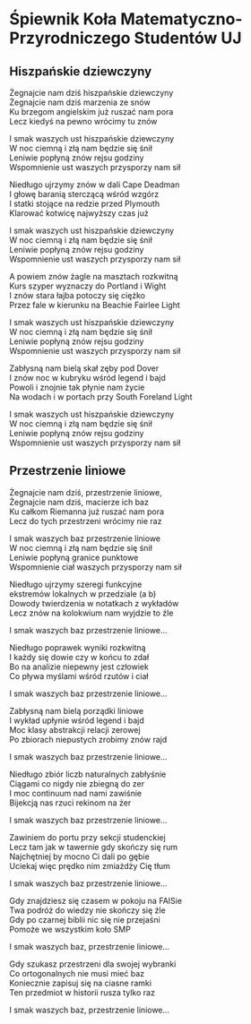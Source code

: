 # Śpiewnik Koła Matematyczno-Przyrodniczego Studentów UJ  
  
## Hiszpańskie dziewczyny  
  
Żegnajcie nam dziś hiszpańskie dziewczyny  
Żegnajcie nam dziś marzenia ze snów  
Ku brzegom angielskim już ruszać nam pora  
Lecz kiedyś na pewno wrócimy tu znów

I smak waszych ust hiszpańskie dziewczyny  
W noc ciemną i złą nam będzie się śnił  
Leniwie popłyną znów rejsu godziny  
Wspomnienie ust waszych przysporzy nam sił  

Niedługo ujrzymy znów w dali Cape Deadman  
I głowę baranią sterczącą wśród wzgórz  
I statki stojące na redzie przed Plymouth  
Klarować kotwicę najwyższy czas już  

I smak waszych ust hiszpańskie dziewczyny  
W noc ciemną i złą nam będzie się śnił  
Leniwie popłyną znów rejsu godziny  
Wspomnienie ust waszych przysporzy nam sił  

A powiem znów żagle na masztach rozkwitną  
Kurs szyper wyznaczy do Portland i Wight  
I znów stara łajba potoczy się ciężko  
Przez fale w kierunku na Beachie Fairlee Light  

I smak waszych ust hiszpańskie dziewczyny  
W noc ciemną i złą nam będzie się śnił  
Leniwie popłyną znów rejsu godziny  
Wspomnienie ust waszych przysporzy nam sił  

Zabłysną nam bielą skał zęby pod Dover  
I znów noc w kubryku wśród legend i bajd  
Powoli i znojnie tak płynie nam życie  
Na wodach i w portach przy South Foreland Light  

I smak waszych ust hiszpańskie dziewczyny  
W noc ciemną i złą nam będzie się śnił  
Leniwie popłyną znów rejsu godziny  
Wspomnienie ust waszych przysporzy nam sił

## Przestrzenie liniowe

Żegnajcie nam dziś, przestrzenie liniowe,  
Żegnajcie nam dziś, macierze ich baz  
Ku całkom Riemanna już ruszać nam pora  
Lecz do tych przestrzeni wrócimy nie raz  

I smak waszych baz przestrzenie liniowe  
W noc ciemną i złą nam będzie się śnił  
Leniwie popłyną granice punktowe  
Wspomnienie ciał waszych przysporzy nam sił  

Niedługo ujrzymy szeregi funkcyjne  
ekstremów lokalnych w przedziale (a b)  
Dowody twierdzenia w notatkach z wykładów  
Lecz znów na kolokwium nam wyjdzie to źle  

I smak waszych baz przestrzenie liniowe...  

Niedługo poprawek wyniki rozkwitną  
I każdy się dowie czy w końcu to zdał  
Bo na analizie niepewny jest człowiek  
Co pływa myślami wśród rzutów i ciał  

I smak waszych baz przestrzenie liniowe...  

Zabłysną nam bielą porządki liniowe  
I wykład upłynie wśród legend i bajd  
Moc klasy abstrakcji relacji zerowej  
Po zbiorach niepustych zrobimy znów rajd  

I smak waszych baz przestrzenie liniowe...  

Niedługo zbiór liczb naturalnych zabłyśnie  
Ciągami co nigdy nie zbiegną do zer  
I moc continuum nad nami zawiśnie  
Bijekcją nas rzuci rekinom na żer  

I smak waszych baz przestrzenie liniowe...

Zawiniem do portu przy sekcji studenckiej  
Lecz tam jak w tawernie gdy skończy się rum  
Najchętniej by mocno Ci dali po gębie  
Uciekaj więc prędko nim zmiażdży Cię tłum  

I smak waszych baz przestrzenie liniowe...  

Gdy znajdziesz się czasem w pokoju na FAISie  
Twa podróż do wiedzy nie skończy się źle  
Gdy po czarnej biblii nic się nie przejaśni  
Pomoże we wszystkim koło SMP  

I smak waszych baz, przestrzenie liniowe...  

Gdy szukasz przestrzeni dla swojej wybranki  
Co ortogonalnych nie musi mieć baz  
Koniecznie zapisuj się na ciasne ramki  
Ten przedmiot w historii rusza tylko raz  

I smak waszych baz, przestrzenie liniowe...
